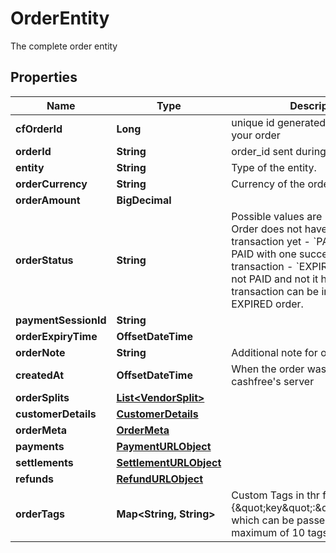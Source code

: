 

# OrderEntity

The complete order entity

## Properties

| Name | Type | Description | Notes |
|------------ | ------------- | ------------- | -------------|
|**cfOrderId** | **Long** | unique id generated by cashfree for your order |  [optional] |
|**orderId** | **String** | order_id sent during the api request |  [optional] |
|**entity** | **String** | Type of the entity. |  [optional] |
|**orderCurrency** | **String** | Currency of the order. Example INR |  [optional] |
|**orderAmount** | **BigDecimal** |  |  [optional] |
|**orderStatus** | **String** | Possible values are  - &#x60;ACTIVE&#x60;: Order does not have a sucessful transaction yet - &#x60;PAID&#x60;: Order is PAID with one successful transaction - &#x60;EXPIRED&#x60;: Order was not PAID and not it has expired. No transaction can be initiated for an EXPIRED order.  |  [optional] |
|**paymentSessionId** | **String** |  |  [optional] |
|**orderExpiryTime** | **OffsetDateTime** |  |  [optional] |
|**orderNote** | **String** | Additional note for order |  [optional] |
|**createdAt** | **OffsetDateTime** | When the order was created at cashfree&#39;s server |  [optional] |
|**orderSplits** | [**List&lt;VendorSplit&gt;**](VendorSplit.md) |  |  [optional] |
|**customerDetails** | [**CustomerDetails**](CustomerDetails.md) |  |  [optional] |
|**orderMeta** | [**OrderMeta**](OrderMeta.md) |  |  [optional] |
|**payments** | [**PaymentURLObject**](PaymentURLObject.md) |  |  [optional] |
|**settlements** | [**SettlementURLObject**](SettlementURLObject.md) |  |  [optional] |
|**refunds** | [**RefundURLObject**](RefundURLObject.md) |  |  [optional] |
|**orderTags** | **Map&lt;String, String&gt;** | Custom Tags in thr form of {\&quot;key\&quot;:\&quot;value\&quot;} which can be passed for an order. A maximum of 10 tags can be added |  [optional] |



